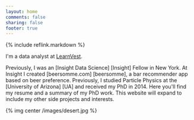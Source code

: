 ```yaml
---
layout: home
comments: false
sharing: false
footer: true
---
```


{% include reflink.markdown %}

I'm a data analyst at [LearnVest](https://www.learnvest.com).

Previously, I was an [Insight Data Science] [Insight] Fellow in New York.  At Insight I created [beersomme.com] [beersomme], a bar recommender app based on beer preference.
Previously, I studied Particle Physics at the [University of Arizona] [UA]  and received
my PhD in 2014.  Here you'll find my resume and a summary of my PhD
work. This website will expand to include my other side projects and
interests.

{% img center /images/desert.jpg %}

